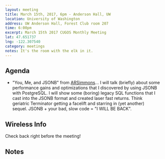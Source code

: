 ```yaml
---
layout: meeting
title: March 15th, 2017, 6pm - Anderson Hall, UW
location: University of Washington
address: UW Anderson Hall, Forest Club room 207
time: 6:00pm
excerpt: March 15th 2017 CUGOS Monthly Meeting
lat: 47.651737
lng: -122.307540
category: meetings
notes: It's the room with the elk in it.
---
```


## Agenda

- "You, Me, and JSONB" from [ARSimmons](https://github.com/ARSimmons)... I will talk (briefly) about some performance gains and optimizations that I discovered by using JSONB with PostgreSQL. I will show some (boring) legacy SQL functions that I cast into the JSONB format and created laser fast returns. Think geriatric Terminator getting a facelift and starring in (yet another) sequel. JSONB + your bad, slow code = "I WILL BE BACK". 

## Wireless Info

Check back right before the meeting!

## Notes
